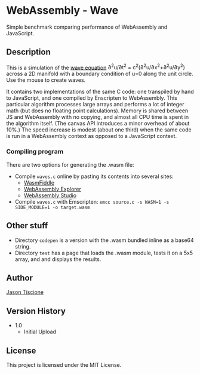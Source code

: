 # WebAssembly - Wave

Simple benchmark comparing performance of WebAssembly and JavaScript.

## Description

This is a simulation of the [wave equation](https://en.wikipedia.org/wiki/Wave_equation)
<span class="eq">&#8706;<sup>2</sup>u/&#8706;t<sup>2</sup> = c<sup>2</sup>(&#8706;<sup>2</sup>u/&#8706;x<sup>2</sup>+&#8706;<sup>2</sup>u/&#8706;y<sup>2</sup>)</span>
across a 2D manifold with a boundary condition of u=0 along the unit circle. Use the mouse to create waves.

It contains two implementations of the same C code: one transpiled by hand to JavaScript, and one compiled by Enscripten to WebAssembly.
This particular algorithm processes large arrays and performs a lot of integer math (but does no floating point calculations).
Memory is shared between JS and WebAssembly with no copying, and almost all CPU time is spent in the algorithm itself.
(The canvas API introduces a minor overhead of about 10%.)
The speed increase is modest (about one third) when the same code is run in a WebAssembly context as opposed to a JavaScript context.

### Compiling program

There are two options for generating the .wasm file:

* Compile `waves.c` online by pasting its contents into several sites:
  * [WasmFiddle](https://mbebenita.github.io/WasmExplorer/)
  * [WebAssembly Explorer](https://mbebenita.github.io/WasmExplorer/)
  * [WebAssembly Studio](https://webassembly.studio/)
* Compile `waves.c` with Emscripten: `emcc source.c -s WASM=1 -s SIDE_MODULE=1 -o target.wasm`

## Other stuff

* Directory `codepen` is a version with the .wasm bundled inline as a base64 string.
* Directory `test` has a page that loads the .wasm module, tests it on a 5x5 array, and and displays the results.

## Author

[Jason Tiscione](<tiscione@gmail.com>)

## Version History

* 1.0
    * Initial Upload

## License

This project is licensed under the MIT License.